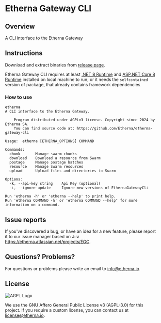 # Etherna Gateway CLI

## Overview

A CLI interface to the Etherna Gateway

## Instructions
Download and extract binaries from [release page](https://github.com/Etherna/etherna-gateway-cli/releases).

Etherna Gateway CLI requires at least [.NET 8 Runtime](https://dotnet.microsoft.com/download/dotnet/8.0) and [ASP.NET Core 8 Runtime](https://dotnet.microsoft.com/download/dotnet/8.0) installed on local machine to run, or it needs the `selfcontained` version of package, that already contains framework dependencies.

### How to use

```
etherna
A CLI interface to the Etherna Gateway.

    Program distributed under AGPLv3 license. Copyright since 2024 by Etherna SA.
    You can find source code at: https://github.com/Etherna/etherna-gateway-cli

Usage:  etherna [ETHERNA_OPTIONS] COMMAND

Commands:
  chunk       Manage swarm chunks
  download    Download a resource from Swarm
  postage     Manage postage batches
  resource    Manage Swarm resources
  upload      Upload files and directories to Swarm

Options:
  -k, --api-key string    Api Key (optional)
  -i, --ignore-update     Ignore new versions of EthernaGatewayCli

Run 'etherna -h' or 'etherna --help' to print help.
Run 'etherna COMMAND -h' or 'etherna COMMAND --help' for more information on a command.
```

## Issue reports
If you've discovered a bug, or have an idea for a new feature, please report it to our issue manager based on Jira https://etherna.atlassian.net/projects/EGC.

## Questions? Problems?

For questions or problems please write an email to [info@etherna.io](mailto:info@etherna.io).

## License

![AGPL Logo](https://www.gnu.org/graphics/agplv3-with-text-162x68.png)

We use the GNU Affero General Public License v3 (AGPL-3.0) for this project.
If you require a custom license, you can contact us at [license@etherna.io](mailto:license@etherna.io).
